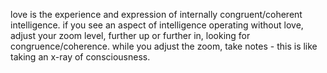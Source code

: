 love is the experience and expression of internally congruent/coherent intelligence. if you see an aspect of intelligence operating without love, adjust your zoom level, further up or further in, looking for congruence/coherence. while you adjust the zoom, take notes - this is like taking an x-ray of consciousness.
